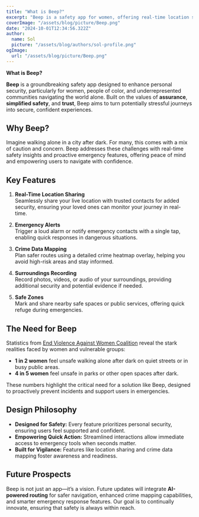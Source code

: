 ```yaml
---
title: "What is Beep?"
excerpt: "Beep is a safety app for women, offering real-time location sharing, emergency alerts, and crime data mapping to ensure secure travel, especially at night."
coverImage: "/assets/blog/picture/Beep.png"
date: "2024-10-01T12:34:56.322Z"
author:
  name: Sol
  picture: "/assets/blog/authors/sol-profile.png"
ogImage:
  url: "/assets/blog/picture/Beep.png"
---
```


**What is Beep?**

**Beep** is a groundbreaking safety app designed to enhance personal security, particularly for women, people of color, and underrepresented communities navigating the world alone. Built on the values of **assurance**, **simplified safety**, and **trust**, Beep aims to turn potentially stressful journeys into secure, confident experiences.

## **Why Beep?**

Imagine walking alone in a city after dark. For many, this comes with a mix of caution and concern. Beep addresses these challenges with real-time safety insights and proactive emergency features, offering peace of mind and empowering users to navigate with confidence.

## **Key Features**

1. **Real-Time Location Sharing**  
   Seamlessly share your live location with trusted contacts for added security, ensuring your loved ones can monitor your journey in real-time.

2. **Emergency Alerts**  
   Trigger a loud alarm or notify emergency contacts with a single tap, enabling quick responses in dangerous situations.

3. **Crime Data Mapping**  
   Plan safer routes using a detailed crime heatmap overlay, helping you avoid high-risk areas and stay informed.

4. **Surroundings Recording**  
   Record photos, videos, or audio of your surroundings, providing additional security and potential evidence if needed.

5. **Safe Zones**  
   Mark and share nearby safe spaces or public services, offering quick refuge during emergencies.

## **The Need for Beep**

Statistics from [End Violence Against Women Coalition](https://www.endviolenceagainstwomen.org.uk/new-data-women-feel-unsafe-at-night/) reveal the stark realities faced by women and vulnerable groups:

- **1 in 2 women** feel unsafe walking alone after dark on quiet streets or in busy public areas.
- **4 in 5 women** feel unsafe in parks or other open spaces after dark.

These numbers highlight the critical need for a solution like Beep, designed to proactively prevent incidents and support users in emergencies.

## **Design Philosophy**

- **Designed for Safety:** Every feature prioritizes personal security, ensuring users feel supported and confident.
- **Empowering Quick Action:** Streamlined interactions allow immediate access to emergency tools when seconds matter.
- **Built for Vigilance:** Features like location sharing and crime data mapping foster awareness and readiness.

## **Future Prospects**

Beep is not just an app—it’s a vision. Future updates will integrate **AI-powered routing** for safer navigation, enhanced crime mapping capabilities, and smarter emergency response features. Our goal is to continually innovate, ensuring that safety is always within reach.
